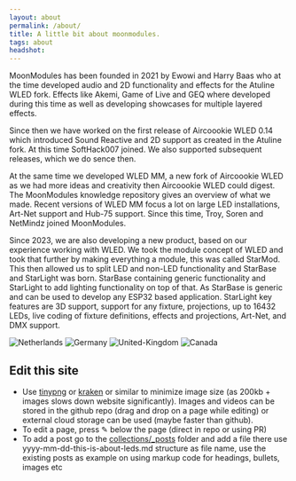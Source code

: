 ```yaml
---
layout: about
permalink: /about/
title: A little bit about moonmodules.
tags: about
headshot: 
---
```



MoonModules has been founded in 2021 by Ewowi and Harry Baas who at the time developed audio and 2D functionality and effects for the Atuline WLED fork. Effects like Akemi, Game of Live and GEQ where developed during this time as well as developing showcases for multiple layered effects.

Since then we have worked on the first release of Aircoookie WLED 0.14 which introduced Sound Reactive and 2D support as created in the Atuline fork. At this time SoftHack007 joined. We also supported subsequent releases, which we do sence then.

At the same time we developed WLED MM, a new fork of Aircoookie WLED as we had more ideas and creativity then Aircoookie WLED could digest. The MoonModules knowledge repository gives an overview of what we made. Recent versions of WLED MM focus a lot on large LED installations, Art-Net support and Hub-75 support. Since this time, Troy, Soren and NetMindz joined MoonModules.

Since 2023, we are also developing a new product, based on our experience working with WLED. We took the module concept of WLED and took that further by making everything a module, this was called StarMod. This then allowed us to split LED and non-LED functionality and StarBase and StarLight was born. StarBase containing generic functionality and StarLight to add lighting functionality on top of that. As StarBase is generic and can be used to develop any ESP32 based application. StarLight key features are 3D support, support for any fixture, projections, up to 16432 LEDs, live coding of fixture definitions, effects and projections, Art-Net, and DMX support.

![Netherlands](https://github.com/user-attachments/assets/ab4a122b-8687-4300-8300-178afa8e37af)
![Germany](https://github.com/user-attachments/assets/d14c4a6b-a8ba-4677-be26-b9e6b570dbe7)
![United-Kingdom](https://github.com/user-attachments/assets/7d64e8ee-92a9-47eb-b2c5-168415a3ff2f)
![Canada](https://github.com/user-attachments/assets/6f922424-8785-46ea-bf3e-d14f14e87d1c)

## Edit this site

* Use [tinypng](https://tinypng.com) or [kraken](https://kraken.io/web-interface) or similar to minimize image size (as 200kb + images slows down website significantly). Images and videos can be stored in the github repo (drag and drop on a page while editing) or external cloud storage can be used (maybe faster than github).
* To edit a page, press ✎ below the page (direct in repo or using PR)
* To add a post go to the [collections/_posts](https://github.com/MoonModules/moonmodules.github.io/tree/main/collections/_posts) folder and add a file there use yyyy-mm-dd-this-is-about-leds.md structure as file name, use the existing posts as example on using markup code for headings, bullets, images etc
